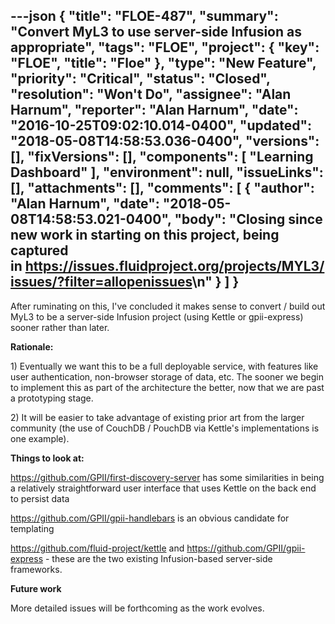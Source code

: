 ---json
{
  "title": "FLOE-487",
  "summary": "Convert MyL3 to use server-side Infusion as appropriate",
  "tags": "FLOE",
  "project": {
    "key": "FLOE",
    "title": "Floe"
  },
  "type": "New Feature",
  "priority": "Critical",
  "status": "Closed",
  "resolution": "Won't Do",
  "assignee": "Alan Harnum",
  "reporter": "Alan Harnum",
  "date": "2016-10-25T09:02:10.014-0400",
  "updated": "2018-05-08T14:58:53.036-0400",
  "versions": [],
  "fixVersions": [],
  "components": [
    "Learning Dashboard"
  ],
  "environment": null,
  "issueLinks": [],
  "attachments": [],
  "comments": [
    {
      "author": "Alan Harnum",
      "date": "2018-05-08T14:58:53.021-0400",
      "body": "Closing since new work in starting on this project, being captured in <https://issues.fluidproject.org/projects/MYL3/issues/?filter=allopenissues>\n"
    }
  ]
}
---
After ruminating on this, I've concluded it makes sense to convert / build out MyL3 to be a server-side Infusion project (using Kettle or gpii-express) sooner rather than later.

**Rationale:**

1\) Eventually we want this to be a full deployable service, with features like user authentication, non-browser storage of data, etc. The sooner we begin to implement this as part of the architecture the better, now that we are past a prototyping stage.

2\) It will be easier to take advantage of existing prior art from the larger community (the use of CouchDB / PouchDB via Kettle's implementations is one example).

**Things to look at:**

<https://github.com/GPII/first-discovery-server> has some similarities in being a relatively straightforward user interface that uses Kettle on the back end to persist data

<https://github.com/GPII/gpii-handlebars> is an obvious candidate for templating

<https://github.com/fluid-project/kettle> and <https://github.com/GPII/gpii-express> - these are the two existing Infusion-based server-side frameworks.&#x20;

**Future work**

More detailed issues will be forthcoming as the work evolves.

        